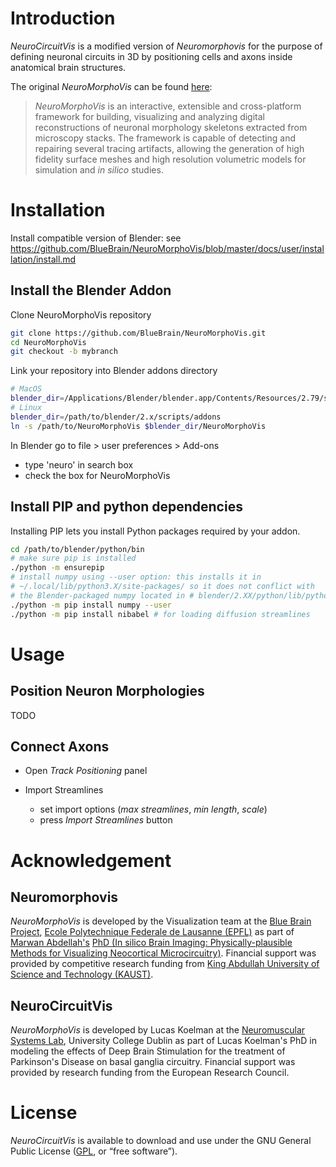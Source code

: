 # Introduction

_NeuroCircuitVis_ is a modified version of _Neuromorphovis_ for the purpose of defining neuronal circuits in 3D by positioning cells and axons inside anatomical brain structures.

The original _NeuroMorphoVis_ can be found [here](https://github.com/BlueBrain/NeuroMorphoVis):

> _NeuroMorphoVis_ is an interactive, extensible and cross-platform framework for building, visualizing and analyzing digital reconstructions of neuronal morphology skeletons extracted from microscopy stacks. The framework is capable of detecting and repairing several tracing artifacts, allowing the generation of high fidelity surface meshes and high resolution volumetric models for simulation and _in silico_ studies. 




# Installation 

Install compatible version of Blender: see https://github.com/BlueBrain/NeuroMorphoVis/blob/master/docs/user/installation/install.md

## Install the Blender Addon

Clone NeuroMorphoVis repository 

```sh
git clone https://github.com/BlueBrain/NeuroMorphoVis.git
cd NeuroMorphoVis
git checkout -b mybranch
```

Link your repository into Blender addons directory

```sh
# MacOS
blender_dir=/Applications/Blender/blender.app/Contents/Resources/2.79/scripts/addons
# Linux
blender_dir=/path/to/blender/2.x/scripts/addons
ln -s /path/to/NeuroMorphoVis $blender_dir/NeuroMorphoVis
```


In Blender go to file > user preferences > Add-ons
- type 'neuro' in search box
- check the box for NeuroMorphoVis

## Install PIP and python dependencies

Installing PIP lets you install Python packages required by your addon.

```sh
cd /path/to/blender/python/bin
# make sure pip is installed
./python -m ensurepip
# install numpy using --user option: this installs it in 
# ~/.local/lib/python3.X/site-packages/ so it does not conflict with 
# the Blender-packaged numpy located in # blender/2.XX/python/lib/python2.x/site-packages
./python -m pip install numpy --user 
./python -m pip install nibabel # for loading diffusion streamlines
```

# Usage


## Position Neuron Morphologies

TODO

## Connect Axons

- Open _Track Positioning_ panel

- Import Streamlines
  - set import options (_max streamlines_, _min length_, _scale_)
  - press _Import Streamlines_ button



# Acknowledgement

## Neuromorphovis

_NeuroMorphoVis_ is developed by the Visualization team at the [Blue Brain Project](https://bluebrain.epfl.ch/page-52063.html), [Ecole Polytechnique Federale de Lausanne (EPFL)](https://www.epfl.ch/) as part of [Marwan Abdellah's](http://marwan-abdellah.com/) [PhD (In silico Brain Imaging: Physically-plausible Methods for Visualizing Neocortical Microcircuitry)](https://infoscience.epfl.ch/record/232444?ln=en). Financial support was provided by competitive research funding from [King Abdullah University of Science and Technology (KAUST)](https://www.kaust.edu.sa/en).

## NeuroCircuitVis

_NeuroMorphoVis_ is developed by Lucas Koelman at the [Neuromuscular Systems Lab](https://www.neuromuscularsystemsucd.info/), University College Dublin as part of Lucas Koelman's PhD in modeling the effects of Deep Brain Stimulation for the treatment of Parkinson's Disease on basal ganglia circuitry. Financial support was provided by research funding from the European Research Council.

# License 

_NeuroCircuitVis_ is available to download and use under the GNU General Public License ([GPL](https://www.gnu.org/licenses/gpl.html), or “free software”).
